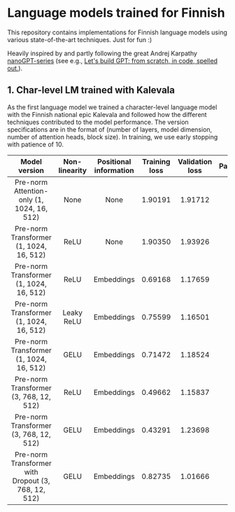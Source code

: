 # Language models trained for Finnish
This repository contains implementations for Finnish language models using various state-of-the-art techniques. Just for fun :)

Heavily inspired by and partly following the great Andrej Karpathy [nanoGPT-series](https://github.com/karpathy/nanoGPT) (see e.g., [Let's build GPT: from scratch, in code, spelled out.](https://www.youtube.com/watch?v=kCc8FmEb1nY)).

## 1. Char-level LM trained with Kalevala
As the first language model we trained a character-level language model with the Finnish national epic Kalevala and followed how the different techniques contributed to the model performance. The version specifications are in the format of (number of layers, model dimension, number of attention heads, block size). In training, we use early stopping with patience of 10.

 | Model version | Non-linearity | Positional information | Training loss | Validation loss | Parameters | Generations |
 |:----------:|:----------:|:----------:|:----------:|:----------:| :----------:| :----------:|
 | Pre-norm Attention-only (1, 1024, 16, 512) | None | None | 1.90191 | 1.91712 | 4M | [Link](./kaleGPT/generations/kalegpt-attention-no-pos-1-1024-16-512.txt) |
 | Pre-norm Transformer (1, 1024, 16, 512) | ReLU | None | 1.90350 | 1.93926 | 12M | [Link](./kaleGPT/generations/kalegpt-transformer-no-pos-1-1024-16-512.txt) |
 | Pre-norm Transformer (1, 1024, 16, 512) | ReLU | Embeddings | 0.69168 | 1.17659 | 13M | [Link](./kaleGPT/generations/kalegpt-transformer-relu-1-1024-16-512.txt) |
| Pre-norm Transformer (1, 1024, 16, 512) | Leaky ReLU | Embeddings | 0.75599 | 1.16501 | 13M | [Link](./kaleGPT/generations/kalegpt-transformer-leaky-relu-1-1024-16-512.txt) |
| Pre-norm Transformer (1, 1024, 16, 512) | GELU | Embeddings | 0.71472 | 1.18524 | 13M | [Link](./kaleGPT/generations/kalegpt-transformer-gelu-1-1024-16-512.txt) |
| Pre-norm Transformer (3, 768, 12, 512) | ReLU | Embeddings | 0.49662 | 1.15837 | 22M | [Link](./kaleGPT/generations/kalegpt-relu-3-768-12-512.txt) |
| Pre-norm Transformer (3, 768, 12, 512) | GELU | Embeddings | 0.43291 | 1.23698 | 22M | [Link](./kaleGPT/generations/kalegpt-gelu-3-768-12-512.txt) |
| Pre-norm Transformer with Dropout (3, 768, 12, 512) | GELU | Embeddings | 0.82735 | 1.01666 | 22M | [Link](./kaleGPT/generations/kalegpt-dropout-gelu-3-768-12-512.txt) |
